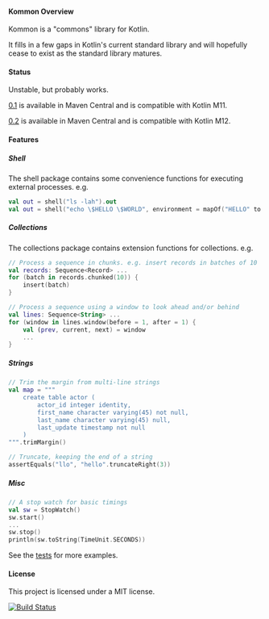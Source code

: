 #### Kommon Overview

Kommon is a "commons" library for Kotlin.

It fills in a few gaps in Kotlin's current standard library and will hopefully cease to exist
as the standard library matures.

#### Status

Unstable, but probably works.

[0.1](http://search.maven.org/#artifactdetails%7Ccom.github.andrewoma.kommon%7Ckommon%7C0.1%7Cjar) is available
in Maven Central and is compatible with Kotlin M11.

[0.2](http://search.maven.org/#artifactdetails%7Ccom.github.andrewoma.kommon%7Ckommon%7C0.1%7Cjar) is available
in Maven Central and is compatible with Kotlin M12.

#### Features

##### Shell

The shell package contains some convenience functions for executing external processes. e.g.
```kotlin
val out = shell("ls -lah").out
val out = shell("echo \$HELLO \$WORLD", environment = mapOf("HELLO" to "foo", "WORLD" to "bar")).out
```

##### Collections

The collections package contains extension functions for collections. e.g.
```kotlin
// Process a sequence in chunks. e.g. insert records in batches of 10
val records: Sequence<Record> ...
for (batch in records.chunked(10)) {
    insert(batch)
}

// Process a sequence using a window to look ahead and/or behind
val lines: Sequence<String> ...
for (window in lines.window(before = 1, after = 1) {
    val (prev, current, next) = window
    ...
}
```

##### Strings
```kotlin
// Trim the margin from multi-line strings
val map = """
    create table actor (
        actor_id integer identity,
        first_name character varying(45) not null,
        last_name character varying(45) null,
        last_update timestamp not null
    )
""".trimMargin()

// Truncate, keeping the end of a string
assertEquals("llo", "hello".truncateRight(3))
```

##### Misc
```kotlin
// A stop watch for basic timings
val sw = StopWatch()
sw.start()
...
sw.stop()
println(sw.toString(TimeUnit.SECONDS))
```

See the [tests](/src/test/kotlin/com/github/andrewoma/kommon) for more examples.

#### License
This project is licensed under a MIT license.

[![Build Status](https://travis-ci.org/andrewoma/kommon.svg?branch=master)](https://travis-ci.org/andrewoma/kommon)
